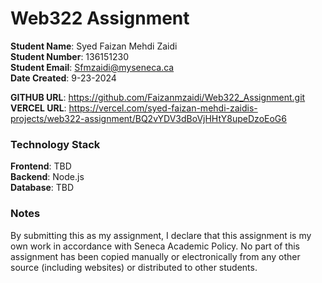 # Web322 Assignment

**Student Name**: Syed Faizan Mehdi Zaidi  
**Student Number**: 136151230  
**Student Email**: Sfmzaidi@myseneca.ca  
**Date Created**: 9-23-2024 

**GITHUB URL**: https://github.com/Faizanmzaidi/Web322_Assignment.git 
**VERCEL URL**: https://vercel.com/syed-faizan-mehdi-zaidis-projects/web322-assignment/BQ2vYDV3dBoVjHHtY8upeDzoEoG6

### Technology Stack
**Frontend**: TBD  
**Backend**: Node.js  
**Database**: TBD  

### Notes
By submitting this as my assignment, I declare that this assignment is my own work in accordance with Seneca Academic Policy. No part of this assignment has been copied manually or electronically from any other source (including websites) or distributed to other students.